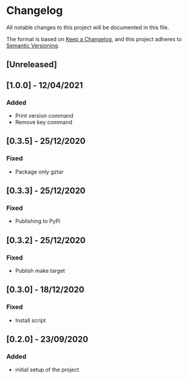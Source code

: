 # Changelog
All notable changes to this project will be documented in this file.

The format is based on [Keep a Changelog](https://keepachangelog.com/en/1.0.0/),
and this project adheres to [Semantic Versioning](https://semver.org/spec/v2.0.0.html).

## [Unreleased]

## [1.0.0] - 12/04/2021
### Added
- Print version command
- Remove key command

## [0.3.5] - 25/12/2020
### Fixed
- Package only gztar

## [0.3.3] - 25/12/2020
### Fixed
- Publishing to PyPi

## [0.3.2] - 25/12/2020

### Fixed
- Publish make target

## [0.3.0] - 18/12/2020

### Fixed
- Install script

## [0.2.0] - 23/09/2020

### Added
- initial setup of the project